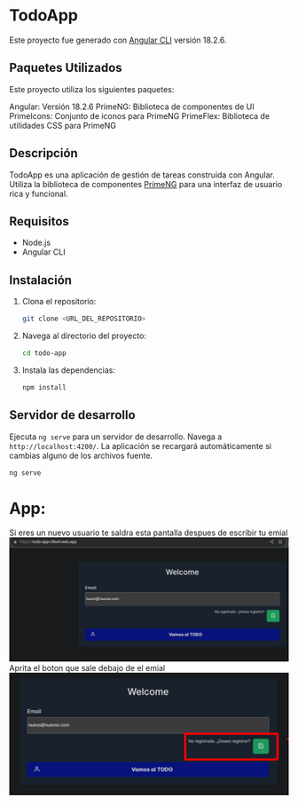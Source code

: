 # TodoApp

Este proyecto fue generado con [Angular CLI](https://github.com/angular/angular-cli) versión 18.2.6.

## Paquetes Utilizados
Este proyecto utiliza los siguientes paquetes:

Angular: Versión 18.2.6
PrimeNG: Biblioteca de componentes de UI
PrimeIcons: Conjunto de iconos para PrimeNG
PrimeFlex: Biblioteca de utilidades CSS para PrimeNG

## Descripción

TodoApp es una aplicación de gestión de tareas construida con Angular. Utiliza la biblioteca de componentes [PrimeNG](https://www.primefaces.org/primeng/) para una interfaz de usuario rica y funcional.

## Requisitos

- Node.js
- Angular CLI

## Instalación

1. Clona el repositorio:
    ```sh
    git clone <URL_DEL_REPOSITORIO>
    ```
2. Navega al directorio del proyecto:
    ```sh
    cd todo-app
    ```
3. Instala las dependencias:
    ```sh
    npm install
    ```

## Servidor de desarrollo

Ejecuta `ng serve` para un servidor de desarrollo. Navega a `http://localhost:4200/`. La aplicación se recargará automáticamente si cambias alguno de los archivos fuente.

```sh
ng serve
```

# App:
Si eres un nuevo usuario te saldra esta pantalla despues de escribir tu emial
![Pantalla de nuevo usuario](public/new_user.png)
Aprita el boton que sale debajo de el emial
![Boton nuevo usuario](public/button_new_user.png)
